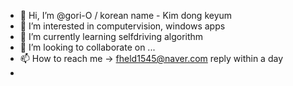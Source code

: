 - 👋 Hi, I’m @gori-O / korean name - Kim dong keyum
- 👀 I’m interested in computervision, windows apps
- 🌱 I’m currently learning selfdriving algorithm
- 💞️ I’m looking to collaborate on ...
- 📫 How to reach me -> fheld1545@naver.com   reply within a day
- 
<!---
gori-O/gori-O is a ✨ special ✨ repository because its `README.md` (this file) appears on your GitHub profile.
You can click the Preview link to take a look at your changes.
--->

